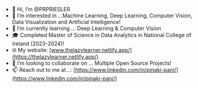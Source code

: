 - 👋 Hi, I’m @PRPRIESLER
- 👀 I’m interested in ...Machine Learning, Deep Learning, Computer Vision, Data Visualization and Artificial Intelligence! 
- 🌱 I’m currently learning ... Deep Learning & Computer Vision
- 🎓 Completed Master of Science in Data Analytics in National College of Ireland (2023-2024)!
- 🌐 My website: [www.thelazylearner.netlify.app/](https://thelazylearner.netlify.app/)
- 💞️ I’m looking to collaborate on ... Multiple Open Source Projects!
- 📫 Reach out to me at...: [https://www.linkedin.com/in/pinaki-pani/](https://www.linkedin.com/in/pinaki-pani/)

<!---
PRPRIESLER/PRPRIESLER is a ✨ special ✨ repository because its `README.md` (this file) appears on your GitHub profile.
You can click the Preview link to take a look at your changes.
--->
